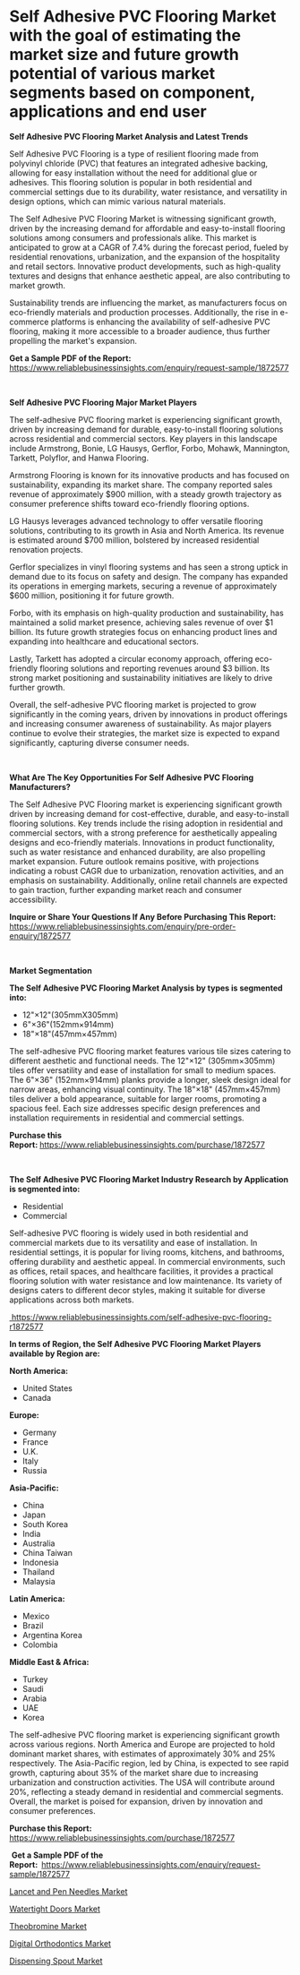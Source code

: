 <p><h1>Self Adhesive PVC Flooring Market with the goal of estimating the market size and future growth potential of various market segments based on component, applications and end user</h1></p><p><strong>Self Adhesive PVC Flooring Market Analysis and Latest Trends</strong></p>
<p><p>Self Adhesive PVC Flooring is a type of resilient flooring made from polyvinyl chloride (PVC) that features an integrated adhesive backing, allowing for easy installation without the need for additional glue or adhesives. This flooring solution is popular in both residential and commercial settings due to its durability, water resistance, and versatility in design options, which can mimic various natural materials.</p><p>The Self Adhesive PVC Flooring Market is witnessing significant growth, driven by the increasing demand for affordable and easy-to-install flooring solutions among consumers and professionals alike. This market is anticipated to grow at a CAGR of 7.4% during the forecast period, fueled by residential renovations, urbanization, and the expansion of the hospitality and retail sectors. Innovative product developments, such as high-quality textures and designs that enhance aesthetic appeal, are also contributing to market growth. </p><p>Sustainability trends are influencing the market, as manufacturers focus on eco-friendly materials and production processes. Additionally, the rise in e-commerce platforms is enhancing the availability of self-adhesive PVC flooring, making it more accessible to a broader audience, thus further propelling the market's expansion.</p></p>
<p><strong>Get a Sample PDF of the Report:&nbsp;</strong> <a href="https://www.reliablebusinessinsights.com/enquiry/request-sample/1872577?utm_campaign=1113&utm_medium=2&utm_source=Github&utm_content=ia&utm_term=07112024&utm_id=self-adhesive-pvc-flooring">https://www.reliablebusinessinsights.com/enquiry/request-sample/1872577</a></p>
<p>&nbsp;</p>
<p><strong>Self Adhesive PVC Flooring Major Market Players</strong></p>
<p><p>The self-adhesive PVC flooring market is experiencing significant growth, driven by increasing demand for durable, easy-to-install flooring solutions across residential and commercial sectors. Key players in this landscape include Armstrong, Bonie, LG Hausys, Gerflor, Forbo, Mohawk, Mannington, Tarkett, Polyflor, and Hanwa Flooring.</p><p>Armstrong Flooring is known for its innovative products and has focused on sustainability, expanding its market share. The company reported sales revenue of approximately $900 million, with a steady growth trajectory as consumer preference shifts toward eco-friendly flooring options. </p><p>LG Hausys leverages advanced technology to offer versatile flooring solutions, contributing to its growth in Asia and North America. Its revenue is estimated around $700 million, bolstered by increased residential renovation projects.</p><p>Gerflor specializes in vinyl flooring systems and has seen a strong uptick in demand due to its focus on safety and design. The company has expanded its operations in emerging markets, securing a revenue of approximately $600 million, positioning it for future growth.</p><p>Forbo, with its emphasis on high-quality production and sustainability, has maintained a solid market presence, achieving sales revenue of over $1 billion. Its future growth strategies focus on enhancing product lines and expanding into healthcare and educational sectors.</p><p>Lastly, Tarkett has adopted a circular economy approach, offering eco-friendly flooring solutions and reporting revenues around $3 billion. Its strong market positioning and sustainability initiatives are likely to drive further growth.</p><p>Overall, the self-adhesive PVC flooring market is projected to grow significantly in the coming years, driven by innovations in product offerings and increasing consumer awareness of sustainability. As major players continue to evolve their strategies, the market size is expected to expand significantly, capturing diverse consumer needs.</p></p>
<p>&nbsp;</p>
<p><strong>What Are The Key Opportunities For Self Adhesive PVC Flooring Manufacturers?</strong></p>
<p><p>The Self Adhesive PVC Flooring market is experiencing significant growth driven by increasing demand for cost-effective, durable, and easy-to-install flooring solutions. Key trends include the rising adoption in residential and commercial sectors, with a strong preference for aesthetically appealing designs and eco-friendly materials. Innovations in product functionality, such as water resistance and enhanced durability, are also propelling market expansion. Future outlook remains positive, with projections indicating a robust CAGR due to urbanization, renovation activities, and an emphasis on sustainability. Additionally, online retail channels are expected to gain traction, further expanding market reach and consumer accessibility.</p></p>
<p><strong>Inquire or Share Your Questions If Any Before Purchasing This Report:</strong> <a href="https://www.reliablebusinessinsights.com/enquiry/pre-order-enquiry/1872577?utm_campaign=1113&utm_medium=2&utm_source=Github&utm_content=ia&utm_term=07112024&utm_id=self-adhesive-pvc-flooring">https://www.reliablebusinessinsights.com/enquiry/pre-order-enquiry/1872577</a></p>
<p>&nbsp;</p>
<p><strong>Market Segmentation</strong></p>
<p><strong>The Self Adhesive PVC Flooring Market Analysis by types is segmented into:</strong></p>
<p><ul><li>12"×12"(305mmX305mm)</li><li>6"×36"(152mm×914mm)</li><li>18"×18"(457mm×457mm)</li></ul></p>
<p><p>The self-adhesive PVC flooring market features various tile sizes catering to different aesthetic and functional needs. The 12"×12" (305mm×305mm) tiles offer versatility and ease of installation for small to medium spaces. The 6"×36" (152mm×914mm) planks provide a longer, sleek design ideal for narrow areas, enhancing visual continuity. The 18"×18" (457mm×457mm) tiles deliver a bold appearance, suitable for larger rooms, promoting a spacious feel. Each size addresses specific design preferences and installation requirements in residential and commercial settings.</p></p>
<p><strong>Purchase this Report:&nbsp;</strong><a href="https://www.reliablebusinessinsights.com/purchase/1872577?utm_campaign=1113&utm_medium=2&utm_source=Github&utm_content=ia&utm_term=07112024&utm_id=self-adhesive-pvc-flooring">https://www.reliablebusinessinsights.com/purchase/1872577</a></p>
<p>&nbsp;</p>
<p><strong>The Self Adhesive PVC Flooring Market Industry Research by Application is segmented into:</strong></p>
<p><ul><li>Residential</li><li>Commercial</li></ul></p>
<p><p>Self-adhesive PVC flooring is widely used in both residential and commercial markets due to its versatility and ease of installation. In residential settings, it is popular for living rooms, kitchens, and bathrooms, offering durability and aesthetic appeal. In commercial environments, such as offices, retail spaces, and healthcare facilities, it provides a practical flooring solution with water resistance and low maintenance. Its variety of designs caters to different decor styles, making it suitable for diverse applications across both markets.</p></p>
<p><a href="https://www.reliablebusinessinsights.com/self-adhesive-pvc-flooring-r1872577?utm_campaign=1113&utm_medium=2&utm_source=Github&utm_content=ia&utm_term=07112024&utm_id=self-adhesive-pvc-flooring">&nbsp;https://www.reliablebusinessinsights.com/self-adhesive-pvc-flooring-r1872577</a></p>
<p><strong>In terms of Region, the Self Adhesive PVC Flooring Market Players available by Region are:</strong></p>
<p>
    <p> <strong> North America: </strong>
        <ul>
            <li>United States</li>
            <li>Canada</li>
        </ul>
        </p> 
    <p> <strong> Europe: </strong>
        <ul>
            <li>Germany</li>
            <li>France</li>
            <li>U.K.</li>
            <li>Italy</li>
            <li>Russia</li>
        </ul>
        </p> 
    <p> <strong> Asia-Pacific: </strong>
        <ul>
            <li>China</li>
            <li>Japan</li>
            <li>South Korea</li>
            <li>India</li>
            <li>Australia</li>
            <li>China Taiwan</li>
            <li>Indonesia</li>
            <li>Thailand</li>
            <li>Malaysia</li>
        </ul>
        </p> 
    <p> <strong> Latin America: </strong>
        <ul>
            <li>Mexico</li>
            <li>Brazil</li>
            <li>Argentina Korea</li>
            <li>Colombia</li>
        </ul>
        </p> 
    <p> <strong> Middle East & Africa: </strong>
        <ul>
            <li>Turkey</li>
            <li>Saudi</li>
            <li>Arabia</li>
            <li>UAE</li>
            <li>Korea</li>
        </ul>
    </p>
    </p>
<p><p>The self-adhesive PVC flooring market is experiencing significant growth across various regions. North America and Europe are projected to hold dominant market shares, with estimates of approximately 30% and 25% respectively. The Asia-Pacific region, led by China, is expected to see rapid growth, capturing about 35% of the market share due to increasing urbanization and construction activities. The USA will contribute around 20%, reflecting a steady demand in residential and commercial segments. Overall, the market is poised for expansion, driven by innovation and consumer preferences.</p></p>
<p><strong>Purchase this Report: </strong><a href="https://www.reliablebusinessinsights.com/purchase/1872577?utm_campaign=1113&utm_medium=2&utm_source=Github&utm_content=ia&utm_term=07112024&utm_id=self-adhesive-pvc-flooring">https://www.reliablebusinessinsights.com/purchase/1872577</a></p>
<p>&nbsp;<strong>Get a Sample PDF of the Report:&nbsp;&nbsp;</strong><a href="https://www.reliablebusinessinsights.com/enquiry/request-sample/1872577?utm_campaign=1113&utm_medium=2&utm_source=Github&utm_content=ia&utm_term=07112024&utm_id=self-adhesive-pvc-flooring">https://www.reliablebusinessinsights.com/enquiry/request-sample/1872577</a></p>
<p><strong></strong></p>
<p><p><a href="https://issuu.com/reportprime-2/docs/lancet-and-pen-needles-market-size-_54cc7c0c550ccc?utm_campaign=1113&utm_medium=2&utm_source=Github&utm_content=ia&utm_term=07112024&utm_id=self-adhesive-pvc-flooring">Lancet and Pen Needles Market</a></p><p><a href="https://github.com/keitelmoprotinu/Market-Research-Report-List-1/blob/main/watertight-doors-market.md?utm_campaign=1113&utm_medium=2&utm_source=Github&utm_content=ia&utm_term=07112024&utm_id=self-adhesive-pvc-flooring">Watertight Doors Market</a></p><p><a href="https://github.com/shauntarfpso/Market-Research-Report-List-1/blob/main/theobromine-market.md?utm_campaign=1113&utm_medium=2&utm_source=Github&utm_content=ia&utm_term=07112024&utm_id=self-adhesive-pvc-flooring">Theobromine Market</a></p><p><a href="https://issuu.com/reportprime-2/docs/digital-orthodontics-market-size-20_da1eb156fdfd0c?utm_campaign=1113&utm_medium=2&utm_source=Github&utm_content=ia&utm_term=07112024&utm_id=self-adhesive-pvc-flooring">Digital Orthodontics Market</a></p><p><a href="https://issuu.com/reportprime-2/docs/dispensing-spout-market-size-2030.p_63626adc13ae17?utm_campaign=1113&utm_medium=2&utm_source=Github&utm_content=ia&utm_term=07112024&utm_id=self-adhesive-pvc-flooring">Dispensing Spout Market</a></p></p>